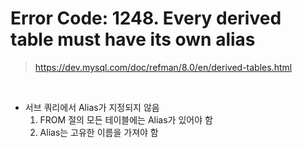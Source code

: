 Error Code: 1248. Every derived table must have its own alias
===

>https://dev.mysql.com/doc/refman/8.0/en/derived-tables.html

<br>

* 서브 쿼리에서 Alias가 지정되지 않음
  1. FROM 절의 모든 테이블에는 Alias가 있어야 함
  1. Alias는 고유한 이름을 가져야 함

